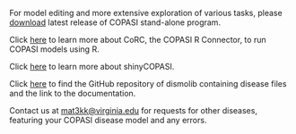 For model editing and more extensive exploration of various tasks, please [download](http://copasi.org/Download/) latest release of COPASI stand-alone program.

Click [here](https://jpahle.github.io/CoRC/index.html) to learn more about CoRC, the COPASI R Connector, to run COPASI models using R.

Click [here](https://github.com/copasi/shinyCOPASI) to learn more about shinyCOPASI.

Click [here](https://github.com/NSSAC/dismolib) to find the GitHub repository of dismolib containing disease files and the link to the documentation.

Contact us at mat3kk@virginia.edu for requests for other diseases, featuring your COPASI disease model and any errors. 
